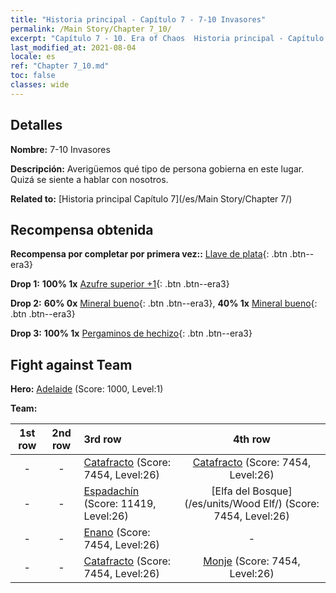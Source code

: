 ```yaml
---
title: "Historia principal - Capítulo 7 - 7-10 Invasores"
permalink: /Main Story/Chapter 7_10/
excerpt: "Capítulo 7 - 10. Era of Chaos  Historia principal - Capítulo 7_10. 7-10 Invasores"
last_modified_at: 2021-08-04
locale: es
ref: "Chapter 7_10.md"
toc: false
classes: wide
---
```


## Detalles

 **Nombre:** 7-10 Invasores

 **Descripción:** Averigüemos qué tipo de persona gobierna en este lugar. Quizá se siente a hablar con nosotros.

 **Related to:** [Historia principal Capítulo 7](/es/Main Story/Chapter 7/)

## Recompensa obtenida

 **Recompensa por completar por primera vez::** [Llave de plata](/ItemsES/con_693/){: .btn .btn--era3}

 **Drop 1:** **100% 1x** [Azufre superior +1](/ItemsES/mat_22/){: .btn .btn--era3}

 **Drop 2:** **60% 0x** [Mineral bueno](/ItemsES/mat_12/){: .btn .btn--era3}, **40% 1x** [Mineral bueno](/ItemsES/mat_12/){: .btn .btn--era3}

 **Drop 3:** **100% 1x** [Pergaminos de hechizo](/ItemsES/con_694/){: .btn .btn--era3}


## Fight against Team
 **Hero:** [Adelaide](/es/heroes/Adelaide/) (Score: 1000, Level:1)

 **Team:**


  | 1st row | 2nd row | 3rd row | 4th row |
  |:----:|:----:|:----|:----:|
  | - | - | [Catafracto](/es/units/Cavalier/) (Score: 7454, Level:26)  | [Catafracto](/es/units/Cavalier/) (Score: 7454, Level:26)  |
  | - | - | [Espadachín](/es/units/Swordsman/) (Score: 11419, Level:26)  | [Elfa del Bosque](/es/units/Wood Elf/) (Score: 7454, Level:26)  |
  | - | - | [Enano](/es/units/Dwarf/) (Score: 7454, Level:26)  | - |
  | - | - | [Catafracto](/es/units/Cavalier/) (Score: 7454, Level:26)  | [Monje](/es/units/Monk/) (Score: 7454, Level:26)  |


